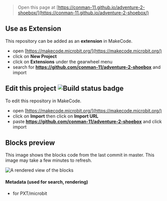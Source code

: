 
> Open this page at [https://conman-11.github.io/adventure-2-shoebox/](https://conman-11.github.io/adventure-2-shoebox/)

## Use as Extension

This repository can be added as an **extension** in MakeCode.

* open [https://makecode.microbit.org/](https://makecode.microbit.org/)
* click on **New Project**
* click on **Extensions** under the gearwheel menu
* search for **https://github.com/conman-11/adventure-2-shoebox** and import

## Edit this project ![Build status badge](https://github.com/conman-11/adventure-2-shoebox/workflows/MakeCode/badge.svg)

To edit this repository in MakeCode.

* open [https://makecode.microbit.org/](https://makecode.microbit.org/)
* click on **Import** then click on **Import URL**
* paste **https://github.com/conman-11/adventure-2-shoebox** and click import

## Blocks preview

This image shows the blocks code from the last commit in master.
This image may take a few minutes to refresh.

![A rendered view of the blocks](https://github.com/conman-11/adventure-2-shoebox/raw/master/.github/makecode/blocks.png)

#### Metadata (used for search, rendering)

* for PXT/microbit
<script src="https://makecode.com/gh-pages-embed.js"></script><script>makeCodeRender("{{ site.makecode.home_url }}", "{{ site.github.owner_name }}/{{ site.github.repository_name }}");</script>
